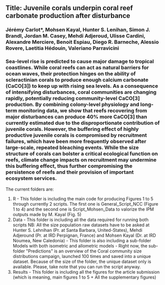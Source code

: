 
## Title: Juvenile corals underpin coral reef carbonate production after disturbance
### Jérémy Carlot*, Mohsen Kayal, Hunter S. Lenihan, Simon J. Brandl, Jordan M. Casey, Mehdi Adjeroud, Ulisse Cardini, Alexandre Merciere, Benoit Espiau, Diego R. Barneche, Alessio Rovere, Laetitia Hédouin, Valeriano Parravicini

### Sea-level rise is predicted to cause major damage to tropical coastlines. While coral reefs can act as natural barriers for ocean waves, their protection hinges on the ability of scleractinian corals to produce enough calcium carbonate (CaCO[3]) to keep up with rising sea levels. As a consequence of intensifying disturbances, coral communities are changing rapidly, potentially reducing community-level CaCO[3] production. By combining colony-level physiology and long-term monitoring data, we show that reefs recovering from major disturbances can produce 40% more CaCO[3] than currently estimated due to the disproportionate contribution of juvenile corals. However, the buffering effect of highly productive juvenile corals is compromised by recruitment failures, which have been more frequently observed after large-scale, repeated bleaching events. While the size structure of corals can bolster a critical ecological function on reefs, climate change impacts on recruitment may undermine this buffering effect, thus further compromising the persistence of reefs and their provision of important ecosystem services.

The current folders are:
  1) R - This folder is including the main code for producing Figures 1 to 5 through currently 2 scripts. The first one is General_Script_NCC (Figure 1 to 4) and the second one is Script_Mohsen_Data to valorize the IPM outputs made by M. Kayal (Fig. 5)
  2) Data - This folder is including all the data required for running both scripts
NB: All the size population raw datasets have to be asked at Hunter S. Lehnihan (Pr. at Santa Barbara, United-States), Mehdi Adjeround (Pr. at IRD Perpignan, France) and Mohsen Kayal (Dr. at IRD Noumea, New Caledonia)
          - This folder is also including a sub-folder Models with both isometric and allometric models
          - Right now, the sub-folder "Predictions" is an overview of the Coral community size distributions campaign, launched 100 times and saved into a unique dataset. Because of the size of the folder, the unique dataset only is available. Please, take note that you can run the script anyway.
  3) Results - This folder is including all the figures for the article submission (which is meaning, main figures 1 to 5 + All the supplementary figures)
